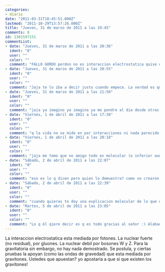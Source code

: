 ```yaml
---
categories:
- diario
date: "2011-03-31T18:45:51.000Z"
lastmod: "2011-10-29T13:57:26.000Z"
title: "Jueves, 31 de marzo de 2011 a las 19:45"
comments: 8
id: 1301597151
commentList:
- date: "Jueves, 31 de marzo de 2011 a las 20:36"
  ident: "0"
  user: ""
  color: ""
  comment: "FALLO GORDO perdon no es interaccion electrostatica quise decir electromagnetica por favor perdonen fallo GORDO"
- date: "Jueves, 31 de marzo de 2011 a las 20:55"
  ident: "0"
  user: ""
  color: ""
  comment: "Jaja te lo iba a decir justo cuando empece. La verdad es que no podria apostar nada, estudiamos el mismo campo desde perspectivas diferentes, lo que yo aprendo sobre electromagnetismo es mucho mas fisico que eso"
- date: "Jueves, 31 de marzo de 2011 a las 21:50"
  ident: "0"
  user: ""
  color: ""
  comment: "jaja ya imagino ya imagino ya me pondre al dia desde otras perspectivas cuando tenga tiempo libre, un curso sin prestarle mucha atencion pasa factura xd"
- date: "Viernes, 1 de abril de 2011 a las 17:38"
  ident: "0"
  user: ""
  color: ""
  comment: "q la vida no se mide en por interacciones ni nada parecido es simplemente un engaño del sistema"
- date: "Viernes, 1 de abril de 2011 a las 20:18"
  ident: "0"
  user: ""
  color: ""
  comment: "jaja me temo que no amigo todo es molecular (o inferior aun) y por tanto todo son interacciones!"
- date: "Sábado, 2 de abril de 2011 a las 22:07"
  ident: "0"
  user: ""
  color: ""
  comment: "eso es lo q dicen pero quien lo demuestra? como se crearon todas esas moleculas y todo lo demas, y como se creo lo q creo eso?"
- date: "Sábado, 2 de abril de 2011 a las 22:39"
  ident: "0"
  user: ""
  color: ""
  comment: "cuando quieras te doy una explicacion molecular de lo que quieras , o al menos lo intento (tampoco te pases xd que no todo esta descubierto, pero se avanza). por cierto las moleculas se crean porque son mas estables que los atomos sueltos y por tanto es mas probable que te encuentres los atomos unidos en moleculas que sueltos, aunque esta estabilidad depende de muchos factores y podria invertirse!"
- date: "Martes, 5 de abril de 2011 a las 23:05"
  ident: "0"
  user: ""
  color: ""
  comment: "Lo q él qiere decir es q es todo gracias al señor :) Alabado sea el señor!  \n  \nY esto me recuerda a un chiste, es.. una viñeta.  \nPadre e hijo canturrean: Adorar el niño, a dorar el ni ño ....  \nSí, metian una tarta en forma de belen al horno :D"
---
```


La interaccion electrostatica esta mediada por fotones. La nuclear fuerte (no residual), por gluones. La nuclear debil por bosones W y Z. Para la gravitatoria sin embargo, no hay nada demostrado. Se postula, y ciertas pruebas la apoyan (como las ondas de gravedad) que esta mediada por gravitones. Ustedes que apuestan? yo apostaria a que si que existen los gravitones!